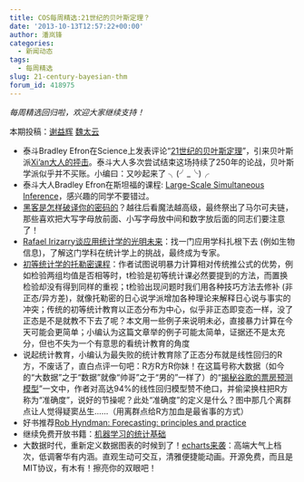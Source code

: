 ```yaml
---
title: COS每周精选:21世纪的贝叶斯定理？
date: '2013-10-13T12:57:22+00:00'
author: 潘岚锋
categories:
  - 新闻动态
tags:
  - 每周精选
slug: 21-century-bayesian-thm
forum_id: 418975
---
```


_每周精选回归啦，欢迎大家继续支持！_

本期投稿：[谢益辉](http://yihui.name/) [魏太云](http://taiyun.cos.name/)

  * 泰斗Bradley Efron在Science上发表评论“[21世纪的贝叶斯定理](http://www-stat.stanford.edu/~ckirby/brad/other/2013Perspective.pdf)”，引来贝叶斯派[Xi’an大人的抨击](http://xianblog.wordpress.com/2013/06/20/bayes-theorem-in-the-21st-century-really/)。泰斗大人多次尝试结束这场持续了250年的论战，贝叶斯学派似乎并不买账。小编曰：又吵起来了 ╮(╯_╰)╭
  * 泰斗大人Bradley Efron在斯坦福的课程: [Large-Scale Simultaneous Inference](http://www-stat.stanford.edu/~omkar/329/)，感兴趣的同学不要错过。
  * [黑客是怎样破译你的密码的](http://arstechnica.com/security/2013/05/how-crackers-make-minced-meat-out-of-your-passwords/)？越往后看魔法越高级，最终祭出了马尔可夫链，那些喜欢把大写字母放前面、小写字母放中间和数字放后面的同志们要注意了！
  * [Rafael Irizarry谈应用统计学的光明未来](http://simplystatistics.org/2013/05/15/the-bright-future-of-applied-statistics/)：找一门应用学科扎根下去 (例如生物信息)，了解这门学科在统计学上的挑战，最终成为专家。
  * [初等统计学的托勒密课程](http://www.escholarship.org/uc/item/6hb3k0nz#page-1)：作者试图说明暴力计算相对传统推公式的优势，例如检验两组均值是否相等时，t检验是初等统计课必然要提到的方法，而置换检验却没有得到同样的重视；t检验出现问题时我们用各种技巧方法去修补 (非正态/异方差)，就像托勒密的日心说学派增加各种理论来解释日心说与事实的冲突；传统的初等统计教育以正态分布为中心，似乎非正态即变态一样，没了正态是不是就教不下去了呢？本文用一些例子来说明未必，直接暴力计算在今天可能会更简单；小编认为这篇文章举的例子可能太简单，证据还不是太充分，但也不失为一个有意思的看统计教育的角度
  * 说起统计教育，小编认为最失败的统计教育除了正态分布就是线性回归的R方，不废话了，直白点评一句吧：R方R方R你妹！在这篇号称大数据（如今的“大数据”之于“数据”就像“帅哥”之于“男的”一样了）的“[揭秘谷歌的票房预测模型](http://reelme.org/2013/06/%E6%8F%AD%E7%A7%98%E8%B0%B7%E6%AD%8C%E7%9A%84%E7%A5%A8%E6%88%BF%E9%A2%84%E6%B5%8B%E6%A8%A1%E5%9E%8B/)”一文中，作者对高达94%的线性回归模型赞不绝口，并偷梁换柱把R方称为“准确度”，说好的节操呢？此处“准确度”的定义是什么？图中那几个离群点让人觉得疑窦丛生……（用离群点给R方加血是最省事的方式）
  * 好书推荐[Rob Hyndman: Forecasting: principles and practice](http://robjhyndman.com/hyndsight/fpp-2/)
  * 继续免费开放书籍：[机器学习的统计基础](https://www.otexts.org/sfml)
  * 大数据时代，重新定义数据图表的时候到了！[echarts来袭](http://ecomfe.github.io/echarts/)：高端大气上档次，低调奢华有内涵。直观生动可交互，清雅便捷能动画。开源免费，而且是MIT协议，有木有！擦亮你的双眼吧！
